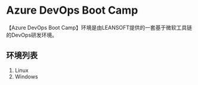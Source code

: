 # Azure DevOps Boot Camp

【Azure DevOps Boot Camp】环境是由LEANSOFT提供的一套基于微软工具链的DevOps研发环境。

## 环境列表
1. Linux
2. Windows